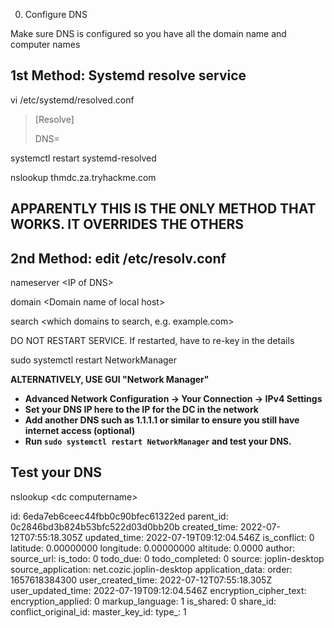 0. Configure DNS

Make sure DNS is configured so you have all the domain name and computer names

## 1st Method: Systemd resolve service

vi /etc/systemd/resolved.conf

> \[Resolve\]
> 
> DNS=

systemctl restart systemd-resolved

nslookup thmdc.za.tryhackme.com

## APPARENTLY THIS IS THE ONLY METHOD THAT WORKS. IT OVERRIDES THE OTHERS

## 2nd Method: edit /etc/resolv.conf

nameserver &lt;IP of DNS&gt;

domain &lt;Domain name of local host&gt;

search &lt;which domains to search, e.g. example.com&gt;

DO NOT RESTART SERVICE. If restarted, have to re-key in the details

sudo systemctl restart NetworkManager

**ALTERNATIVELY, USE GUI "Network Manager"**

- **Advanced Network Configuration -> Your Connection -> IPv4 Settings**
- **Set your DNS IP here to the IP for the DC in the network**
- **Add another DNS such as 1.1.1.1 or similar to ensure you still have internet access (optional)**
- **Run `sudo systemctl restart NetworkManager` and test your DNS.**

## **Test your DNS**

nslookup &lt;dc computername&gt;

id: 6eda7eb6ceec44fbb0c90bfec61322ed
parent_id: 0c2846bd3b824b53bfc522d03d0bb20b
created_time: 2022-07-12T07:55:18.305Z
updated_time: 2022-07-19T09:12:04.546Z
is_conflict: 0
latitude: 0.00000000
longitude: 0.00000000
altitude: 0.0000
author: 
source_url: 
is_todo: 0
todo_due: 0
todo_completed: 0
source: joplin-desktop
source_application: net.cozic.joplin-desktop
application_data: 
order: 1657618384300
user_created_time: 2022-07-12T07:55:18.305Z
user_updated_time: 2022-07-19T09:12:04.546Z
encryption_cipher_text: 
encryption_applied: 0
markup_language: 1
is_shared: 0
share_id: 
conflict_original_id: 
master_key_id: 
type_: 1